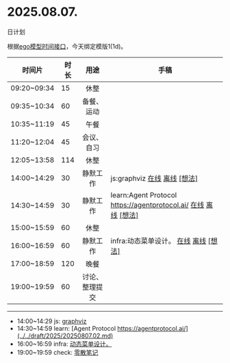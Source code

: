 # 2025.08.07.
日计划

根据[ego模型时间接口](https://gitee.com/hyg/blog/blob/master/timeflow.md)，今天绑定模版1(1d)。

| 时间片 | 时长 | 用途 | 手稿 |
| --- | --- | :---: | --- |
| 09:20~09:34 | 15 | 休整 |  |
| 09:35~10:34 | 60 | 备餐、运动 |  |
| 10:35~11:19 | 45 | 午餐 |  |
| 11:20~12:04 | 45 | 会议、自习 |  |
| 12:05~13:58 | 114 | 休整 |  |
| 14:00~14:29 | 30 | 静默工作 | js:graphviz [在线](http://simp.ly/p/8t3vlk) [离线](../../draft/2025/20250807140000.md) <a href="mailto:huangyg@mars22.com?subject=关于2025.08.07.[js:graphviz]任务&body=日期: 20250807%0D%0A序号: 5%0D%0A手稿:../../draft/2025/20250807140000.md%0D%0A---请勿修改邮件主题及以上内容 从下一行开始写您的想法---%0D%0A">[想法]</a> |
| 14:30~14:59 | 30 | 静默工作 | learn:Agent Protocol https://agentprotocol.ai/ [在线](http://simp.ly/p/5k9gJy) [离线](../../draft/2025/20250807143000.md) <a href="mailto:huangyg@mars22.com?subject=关于2025.08.07.[learn:Agent Protocol https://agentprotocol.ai/]任务&body=日期: 20250807%0D%0A序号: 6%0D%0A手稿:../../draft/2025/20250807143000.md%0D%0A---请勿修改邮件主题及以上内容 从下一行开始写您的想法---%0D%0A">[想法]</a> |
| 15:00~15:59 | 60 | 休整 |  |
| 16:00~16:59 | 60 | 静默工作 | infra:动态菜单设计。 [在线](http://simp.ly/p/4QDThK) [离线](../../draft/2025/20250807160000.md) <a href="mailto:huangyg@mars22.com?subject=关于2025.08.07.[infra:动态菜单设计。]任务&body=日期: 20250807%0D%0A序号: 8%0D%0A手稿:../../draft/2025/20250807160000.md%0D%0A---请勿修改邮件主题及以上内容 从下一行开始写您的想法---%0D%0A">[想法]</a> |
| 17:00~18:59 | 120 | 晚餐 |  |
| 19:00~19:59 | 60 | 讨论、整理提交 |  |

---

- 14:00~14:29	js: [graphviz](../../draft/2025/20250807.01.md)
- 14:30~14:59	learn: [Agent Protocol https://agentprotocol.ai/](../../draft/2025/20250807.02.md)
- 16:00~16:59	infra: [动态菜单设计。](../../draft/2025/20250807.03.md)
- 19:00~19:59	check: [零散笔记](../../draft/2025/20250807.04.md)
